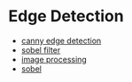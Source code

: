 # Edge Detection
* [canny edge detection](https://github.com/cmisenas/canny-edge-detection)
* [sobel filter](https://github.com/miguelmota/sobel)
* [image processing](https://github.com/piratefsh/image-processing)  
* [sobel](https://thiscouldbebetter.wordpress.com/2013/08/14/filtering-images-with-convolution-masks-in-javascript/)


